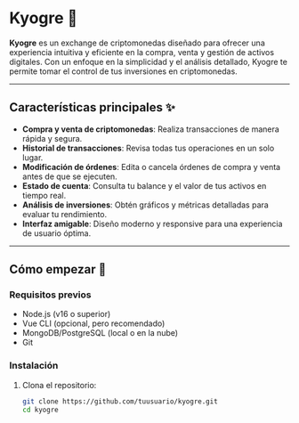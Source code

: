 # Kyogre 🐋

**Kyogre** es un exchange de criptomonedas diseñado para ofrecer una experiencia intuitiva y eficiente en la compra, venta y gestión de activos digitales. Con un enfoque en la simplicidad y el análisis detallado, Kyogre te permite tomar el control de tus inversiones en criptomonedas.

---

## Características principales ✨

- **Compra y venta de criptomonedas**: Realiza transacciones de manera rápida y segura.
- **Historial de transacciones**: Revisa todas tus operaciones en un solo lugar.
- **Modificación de órdenes**: Edita o cancela órdenes de compra y venta antes de que se ejecuten.
- **Estado de cuenta**: Consulta tu balance y el valor de tus activos en tiempo real.
- **Análisis de inversiones**: Obtén gráficos y métricas detalladas para evaluar tu rendimiento.
- **Interfaz amigable**: Diseño moderno y responsive para una experiencia de usuario óptima.

---

## Cómo empezar 🚀

### Requisitos previos

- Node.js (v16 o superior)
- Vue CLI (opcional, pero recomendado)
- MongoDB/PostgreSQL (local o en la nube)
- Git

### Instalación

1. Clona el repositorio:
   ```bash
   git clone https://github.com/tuusuario/kyogre.git
   cd kyogre